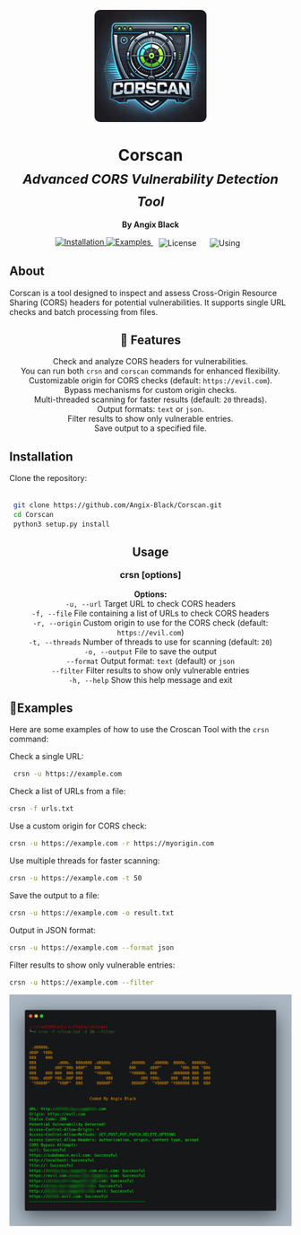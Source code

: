 <p align="center">
  <img src="https://raw.githubusercontent.com/Angix-Black/Corscan/main/logo/logo.webp" alt="Croscan Logo" width="200" style="border-radius: 10px;">
</p>

<h1 align="center">
  Corscan
  <br>
<sub><i>Advanced CORS Vulnerability Detection Tool</i></sub><br>
</h1>

<p align="center">
  <strong>By Angix Black</strong>
</p>

<p align="center">
  <a href="#installation">
    <img src="https://img.shields.io/badge/installation-⚙️-blue?style=for-the-badge&logo=python" alt="Installation">
  </a> 

  <a href="#examples">
    <img src="https://img.shields.io/badge/examples-🚀-green?style=for-the-badge" alt="Examples">
  </a> 
 <a href="https://github.com/Angix-Black/Corscan?tab=MIT-1-ov-file" style="text-decoration: none; margin: 0 10px;">
    <img src="https://img.shields.io/badge/license-📜-red?style=for-the-badge" alt="License" style="vertical-align: middle;">
  </a>
    <a href="#usage" style="text-decoration: none; margin: 0 10px;">
    <img src="https://img.shields.io/badge/using-🛠️-purple?style=for-the-badge" alt="Using" style="vertical-align: middle;">
  </a>
  </a>
</p>


## About
Corscan is a tool designed to inspect and assess Cross-Origin Resource Sharing (CORS) headers for potential vulnerabilities. It supports single URL checks and batch processing from files.

<h2 id="features" style="text-align: center;">🌟 Features</h2>
<ul style="text-align: center; font-size: 14px; list-style-type: none; padding: 0;">
  <li>Check and analyze CORS headers for vulnerabilities.</li>
  <li>You can run both <code>crsn</code> and <code>corscan</code> commands for enhanced flexibility.</li>
  <li>Customizable origin for CORS checks (default: <code>https://evil.com</code>).</li>
  <li>Bypass mechanisms for custom origin checks.</li>
  <li>Multi-threaded scanning for faster results (default: <code>20</code> threads).</li>
  <li>Output formats: <code>text</code> or <code>json</code>.</li>
  <li>Filter results to show only vulnerable entries.</li>
  <li>Save output to a specified file.</li>
</ul>

## Installation
 Clone the repository:
   ```bash
    
    git clone https://github.com/Angix-Black/Corscan.git
    cd Corscan
    python3 setup.py install

   ```
<h2 id="usage" style="text-align: center;">Usage</h2>
<p style="text-align: center; font-size: 16px;">
  <strong> crsn [options]</strong>
</p>
<p style="text-align: center; font-size: 14px;">
  <strong>Options:</strong><br>
  <code>-u, --url</code> Target URL to check CORS headers<br>
  <code>-f, --file</code> File containing a list of URLs to check CORS headers<br>
  <code>-r, --origin</code> Custom origin to use for the CORS check (default: <code>https://evil.com</code>)<br>
  <code>-t, --threads</code> Number of threads to use for scanning (default: <code>20</code>)<br>
  <code>-o, --output</code> File to save the output<br>
  <code>--format</code> Output format: <code>text</code> (default) or <code>json</code><br>
  <code>--filter</code> Filter results to show only vulnerable entries<br>
  <code>-h, --help</code> Show this help message and exit
</p>

## 🚀Examples

Here are some examples of how to use the Croscan Tool with the `crsn` command:

Check a single URL:
  ```bash
   crsn -u https://example.com
   ```
Check a list of URLs from a file:
```bash
crsn -f urls.txt
```
Use a custom origin for CORS check:
```bash
crsn -u https://example.com -r https://myorigin.com
```

Use multiple threads for faster scanning:
```bash
crsn -u https://example.com -t 50
```
Save the output to a file:
```bash
crsn -u https://example.com -o result.txt
```
Output in JSON format:
```bash
crsn -u https://example.com --format json
```
Filter results to show only vulnerable entries:
```bash
crsn -u https://example.com --filter
```
  <img src="https://github.com/Angix-Black/Corscan/raw/main/logo/corscan.png" alt="CORS Tool Logo" style="width: 1000px; height: auto;">

